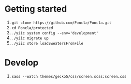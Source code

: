 # Getting started
1. `git clone https://github.com/Poncla/Poncla.git`
2. `cd Poncla/protected`
3. `./yiic system config --env='development'`
4. `./yiic migrate up`
5. `./yiic store loadSweatersFromFile`

# Develop
1. `sass --watch themes/gecko5/css/screen.scss:screen.css`